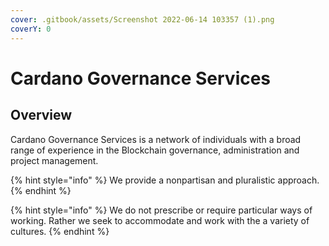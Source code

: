 ```yaml
---
cover: .gitbook/assets/Screenshot 2022-06-14 103357 (1).png
coverY: 0
---
```


# Cardano Governance Services

## Overview&#x20;

Cardano Governance Services is a network of individuals with a broad range of experience in the Blockchain governance, administration and project management.&#x20;

{% hint style="info" %}
We provide a nonpartisan and pluralistic approach.
{% endhint %}

{% hint style="info" %}
We do not prescribe or require particular ways of working. Rather we seek to accommodate and work with the a variety of cultures.&#x20;
{% endhint %}



